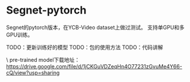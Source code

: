 # Segnet-pytorch
Segnet的pytorch版本，在YCB-Video dataset上做过测试。
支持单GPU和多GPU训练。

TODO：更新训练好的模型
TODO：包的使用方法
TODO：代码讲解

\\
pre-trained model下载地址：https://drive.google.com/file/d/1jCKGuVDZeqHn4O77231zGvuMe4Y66-cQ/view?usp=sharing

